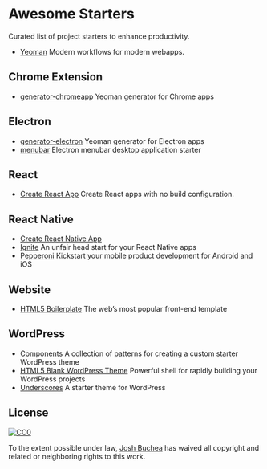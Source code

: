 # Awesome Starters

Curated list of project starters to enhance productivity.

- [Yeoman](http://yeoman.io/) Modern workflows for modern webapps.

## Chrome Extension

- [generator-chromeapp](https://github.com/yeoman/generator-chromeapp) Yeoman generator for Chrome apps

## Electron

- [generator-electron](https://github.com/sindresorhus/generator-electron) Yeoman generator for Electron apps
- [menubar](https://github.com/maxogden/menubar) Electron menubar desktop application starter

## React

- [Create React App](https://github.com/facebookincubator/create-react-app) Create React apps with no build configuration.

## React Native

- [Create React Native App](https://github.com/react-community/create-react-native-app)
- [Ignite](https://infinite.red/ignite) An unfair head start for your React Native apps
- [Pepperoni](http://getpepperoni.com/) Kickstart your mobile product development for Android and iOS

## Website

- [HTML5 Boilerplate](https://html5boilerplate.com/) The web’s most popular front-end template

## WordPress

- [Components](http://components.underscores.me/) A collection of patterns for creating a custom starter WordPress theme
- [HTML5 Blank WordPress Theme](http://html5blank.com/) Powerful shell for rapidly building your WordPress projects
- [Underscores](http://underscores.me/) A starter theme for WordPress

## License

[![CC0](http://i.creativecommons.org/p/zero/1.0/88x31.png)](http://creativecommons.org/publicdomain/zero/1.0/)

To the extent possible under law, [Josh Buchea](http://joshbuchea.com) has waived all copyright and related or neighboring rights to this work.

